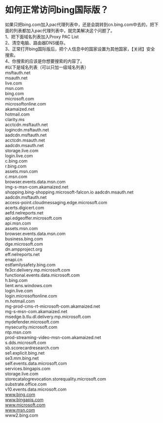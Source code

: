 # 如何正常访问bing国际版？  
如果只把bing.com加入pac代理列表中，还是会跳转到cn.bing.com中去的，把下面的列表都加入pac代理列表中，就完美解决这个问题了。  
1、把下面域名列表加入Proxy PAC List  
2、清空电脑、路由器DNS缓存。  
3、正常打开bing国际版后，把个人信息中的国家设置为其他国家，【关闭】安全搜索。  
4、你搜索的应该是你想要搜索的内容了。  
#以下是域名列表（可以只加一级域名列表）    
msftauth.net  
msauth.net  
live.com  
msn.com  
bing.com  
microsoft.com  
microsoftonline.com  
akamaized.net  
hotmail.com  
clarity.ms  
acctcdn.msftauth.net  
logincdn.msftauth.net  
aadcdn.msftauth.net  
acctcdn.msauth.net  
aadcdn.msauth.net  
storage.live.com  
login.live.com  
c.bing.com  
r.bing.com  
assets.msn.com  
c.msn.com  
browser.events.data.msn.com  
img-s-msn-com.akamaized.net  
shopping.bing-shopping.microsoft-falcon.io  aadcdn.msauth.net  
aadcdn.msftauth.net  
access-point.cloudmessaging.edge.microsoft.com  
acerts.digicert.com  
aefd.nelreports.net  
api.edgeoffer.microsoft.com  
api.msn.com  
assets.msn.com  
browser.events.data.msn.com  
business.bing.com  
dge.microsoft.com  
dn.ampproject.org  
eff.nelreports.net  
enapi.cn  
estfamilysafety.bing.com  
fe3cr.delivery.mp.microsoft.com  
functional.events.data.microsoft.com  
h.bing.com  
lient.wns.windows.com  
login.live.com  
login.microsoftonline.com  
m.hotmail.com  
mg-prod-cms-rt-microsoft-com.akamaized.net  
mg-s-msn-com.akamaized.net  
msedge.b.tlu.dl.delivery.mp.microsoft.com  
mydefender.microsoft.com  
mysecurity.microsoft.com  
ntp.msn.com  
prod-streaming-video-msn-com.akamaized.net  
s.dds.microsoft.com  
sb.scorecardresearch.com  
se1.explicit.bing.net  
se3.mm.bing.net  
self.events.data.microsoft.com  
services.bingapis.com  
storage.live.com  
storecatalogrevocation.storequality.microsoft.com  
substrate.office.com  
v10.events.data.microsoft.com  
www.bing.com  
www.bingapis.com  
www.microsoft.com  
www.msn.com  
www2.bing.com  

